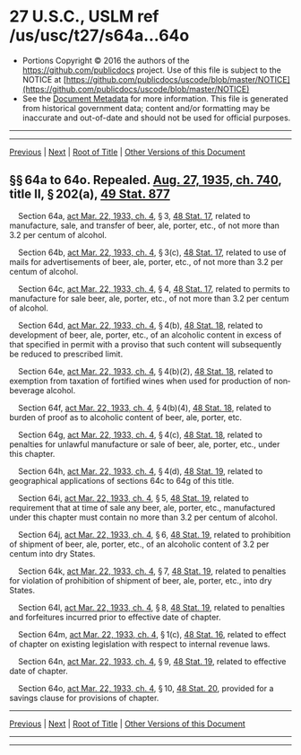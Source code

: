 ---
---

# 27 U.S.C., USLM ref /us/usc/t27/s64a...64o

* Portions Copyright © 2016 the authors of the https://github.com/publicdocs project.
  Use of this file is subject to the NOTICE at [https://github.com/publicdocs/uscode/blob/master/NOTICE](https://github.com/publicdocs/uscode/blob/master/NOTICE)
* See the [Document Metadata](././../../../..//README.md) for more information.
  This file is generated from historical government data; content and/or formatting may be inaccurate and out-of-date and should not be used for official purposes.

----------
----------

[Previous](./../../../..//us/usc/t27/ch2A/m__us_usc_t27_ch2A.md) | [Next](./../../../..//us/usc/t27/ch2A/m__us_usc_t27_s64p.md) | [Root of Title](./../../../../) | [Other Versions of this Document](https://publicdocs.github.io/go/links?ns=uslm&ref=%2Fus%2Fusc%2Ft27%2Fs64a...64o)

## §§ 64a to 64o. Repealed. [Aug. 27, 1935, ch. 740][/us/act/1935-08-27/ch740], title II, § 202(a), [49 Stat. 877][/us/stat/49/877]

    Section 64a, [act Mar. 22, 1933, ch. 4][/us/act/1933-03-22/ch4], § 3, [48 Stat. 17][/us/stat/48/17], related to manufacture, sale, and transfer of beer, ale, porter, etc., of not more than 3.2 per centum of alcohol.

    Section 64b, [act Mar. 22, 1933, ch. 4][/us/act/1933-03-22/ch4], § 3(c), [48 Stat. 17][/us/stat/48/17], related to use of mails for advertisements of beer, ale, porter, etc., of not more than 3.2 per centum of alcohol.

    Section 64c, [act Mar. 22, 1933, ch. 4][/us/act/1933-03-22/ch4], § 4, [48 Stat. 17][/us/stat/48/17], related to permits to manufacture for sale beer, ale, porter, etc., of not more than 3.2 per centum of alcohol.

    Section 64d, [act Mar. 22, 1933, ch. 4][/us/act/1933-03-22/ch4], § 4(b), [48 Stat. 18][/us/stat/48/18], related to development of beer, ale, porter, etc., of an alcoholic content in excess of that specified in permit with a proviso that such content will subsequently be reduced to prescribed limit.

    Section 64e, [act Mar. 22, 1933, ch. 4][/us/act/1933-03-22/ch4], § 4(b)(2), [48 Stat. 18][/us/stat/48/18], related to exemption from taxation of fortified wines when used for production of non­beverage alcohol.

    Section 64f, [act Mar. 22, 1933, ch. 4][/us/act/1933-03-22/ch4], § 4(b)(4), [48 Stat. 18][/us/stat/48/18], related to burden of proof as to alcoholic content of beer, ale, porter, etc.

    Section 64g, [act Mar. 22, 1933, ch. 4][/us/act/1933-03-22/ch4], § 4(c), [48 Stat. 18][/us/stat/48/18], related to penalties for unlawful manufacture or sale of beer, ale, porter, etc., under this chapter.

    Section 64h, [act Mar. 22, 1933, ch. 4][/us/act/1933-03-22/ch4], § 4(d), [48 Stat. 19][/us/stat/48/19], related to geographical applications of sections 64c to 64g of this title.

    Section 64i, [act Mar. 22, 1933, ch. 4][/us/act/1933-03-22/ch4], § 5, [48 Stat. 19][/us/stat/48/19], related to requirement that at time of sale any beer, ale, porter, etc., manufactured under this chapter must contain no more than 3.2 per centum of alcohol.

    Section 64j, [act Mar. 22, 1933, ch. 4][/us/act/1933-03-22/ch4], § 6, [48 Stat. 19][/us/stat/48/19], related to prohibition of shipment of beer, ale, porter, etc., of an alcoholic content of 3.2 per centum into dry States.

    Section 64k, [act Mar. 22, 1933, ch. 4][/us/act/1933-03-22/ch4], § 7, [48 Stat. 19][/us/stat/48/19], related to penalties for violation of prohibition of shipment of beer, ale, porter, etc., into dry States.

    Section 64l, [act Mar. 22, 1933, ch. 4][/us/act/1933-03-22/ch4], § 8, [48 Stat. 19][/us/stat/48/19], related to penalties and forfeitures incurred prior to effective date of chapter.

    Section 64m, [act Mar. 22, 1933, ch. 4][/us/act/1933-03-22/ch4], § 1(c), [48 Stat. 16][/us/stat/48/16], related to effect of chapter on existing legislation with respect to internal revenue laws.

    Section 64n, [act Mar. 22, 1933, ch. 4][/us/act/1933-03-22/ch4], § 9, [48 Stat. 19][/us/stat/48/19], related to effective date of chapter.

    Section 64o, [act Mar. 22, 1933, ch. 4][/us/act/1933-03-22/ch4], § 10, [48 Stat. 20][/us/stat/48/20], provided for a savings clause for provisions of chapter.

----------

[Previous](./../../../..//us/usc/t27/ch2A/m__us_usc_t27_ch2A.md) | [Next](./../../../..//us/usc/t27/ch2A/m__us_usc_t27_s64p.md) | [Root of Title](./../../../../) | [Other Versions of this Document](https://publicdocs.github.io/go/links?ns=uslm&ref=%2Fus%2Fusc%2Ft27%2Fs64a...64o)

----------
----------

[/us/act/1935-08-27/ch740]: https://publicdocs.github.io/go/links?ns=uslm&ref=%2Fus%2Fact%2F1935-08-27%2Fch740
[/us/stat/49/877]: https://publicdocs.github.io/go/links?ns=uslm&ref=%2Fus%2Fstat%2F49%2F877
[/us/act/1933-03-22/ch4]: https://publicdocs.github.io/go/links?ns=uslm&ref=%2Fus%2Fact%2F1933-03-22%2Fch4
[/us/stat/48/17]: https://publicdocs.github.io/go/links?ns=uslm&ref=%2Fus%2Fstat%2F48%2F17
[/us/act/1933-03-22/ch4]: https://publicdocs.github.io/go/links?ns=uslm&ref=%2Fus%2Fact%2F1933-03-22%2Fch4
[/us/stat/48/17]: https://publicdocs.github.io/go/links?ns=uslm&ref=%2Fus%2Fstat%2F48%2F17
[/us/act/1933-03-22/ch4]: https://publicdocs.github.io/go/links?ns=uslm&ref=%2Fus%2Fact%2F1933-03-22%2Fch4
[/us/stat/48/17]: https://publicdocs.github.io/go/links?ns=uslm&ref=%2Fus%2Fstat%2F48%2F17
[/us/act/1933-03-22/ch4]: https://publicdocs.github.io/go/links?ns=uslm&ref=%2Fus%2Fact%2F1933-03-22%2Fch4
[/us/stat/48/18]: https://publicdocs.github.io/go/links?ns=uslm&ref=%2Fus%2Fstat%2F48%2F18
[/us/act/1933-03-22/ch4]: https://publicdocs.github.io/go/links?ns=uslm&ref=%2Fus%2Fact%2F1933-03-22%2Fch4
[/us/stat/48/18]: https://publicdocs.github.io/go/links?ns=uslm&ref=%2Fus%2Fstat%2F48%2F18
[/us/act/1933-03-22/ch4]: https://publicdocs.github.io/go/links?ns=uslm&ref=%2Fus%2Fact%2F1933-03-22%2Fch4
[/us/stat/48/18]: https://publicdocs.github.io/go/links?ns=uslm&ref=%2Fus%2Fstat%2F48%2F18
[/us/act/1933-03-22/ch4]: https://publicdocs.github.io/go/links?ns=uslm&ref=%2Fus%2Fact%2F1933-03-22%2Fch4
[/us/stat/48/18]: https://publicdocs.github.io/go/links?ns=uslm&ref=%2Fus%2Fstat%2F48%2F18
[/us/act/1933-03-22/ch4]: https://publicdocs.github.io/go/links?ns=uslm&ref=%2Fus%2Fact%2F1933-03-22%2Fch4
[/us/stat/48/19]: https://publicdocs.github.io/go/links?ns=uslm&ref=%2Fus%2Fstat%2F48%2F19
[/us/act/1933-03-22/ch4]: https://publicdocs.github.io/go/links?ns=uslm&ref=%2Fus%2Fact%2F1933-03-22%2Fch4
[/us/stat/48/19]: https://publicdocs.github.io/go/links?ns=uslm&ref=%2Fus%2Fstat%2F48%2F19
[/us/act/1933-03-22/ch4]: https://publicdocs.github.io/go/links?ns=uslm&ref=%2Fus%2Fact%2F1933-03-22%2Fch4
[/us/stat/48/19]: https://publicdocs.github.io/go/links?ns=uslm&ref=%2Fus%2Fstat%2F48%2F19
[/us/act/1933-03-22/ch4]: https://publicdocs.github.io/go/links?ns=uslm&ref=%2Fus%2Fact%2F1933-03-22%2Fch4
[/us/stat/48/19]: https://publicdocs.github.io/go/links?ns=uslm&ref=%2Fus%2Fstat%2F48%2F19
[/us/act/1933-03-22/ch4]: https://publicdocs.github.io/go/links?ns=uslm&ref=%2Fus%2Fact%2F1933-03-22%2Fch4
[/us/stat/48/19]: https://publicdocs.github.io/go/links?ns=uslm&ref=%2Fus%2Fstat%2F48%2F19
[/us/act/1933-03-22/ch4]: https://publicdocs.github.io/go/links?ns=uslm&ref=%2Fus%2Fact%2F1933-03-22%2Fch4
[/us/stat/48/16]: https://publicdocs.github.io/go/links?ns=uslm&ref=%2Fus%2Fstat%2F48%2F16
[/us/act/1933-03-22/ch4]: https://publicdocs.github.io/go/links?ns=uslm&ref=%2Fus%2Fact%2F1933-03-22%2Fch4
[/us/stat/48/19]: https://publicdocs.github.io/go/links?ns=uslm&ref=%2Fus%2Fstat%2F48%2F19
[/us/act/1933-03-22/ch4]: https://publicdocs.github.io/go/links?ns=uslm&ref=%2Fus%2Fact%2F1933-03-22%2Fch4
[/us/stat/48/20]: https://publicdocs.github.io/go/links?ns=uslm&ref=%2Fus%2Fstat%2F48%2F20


